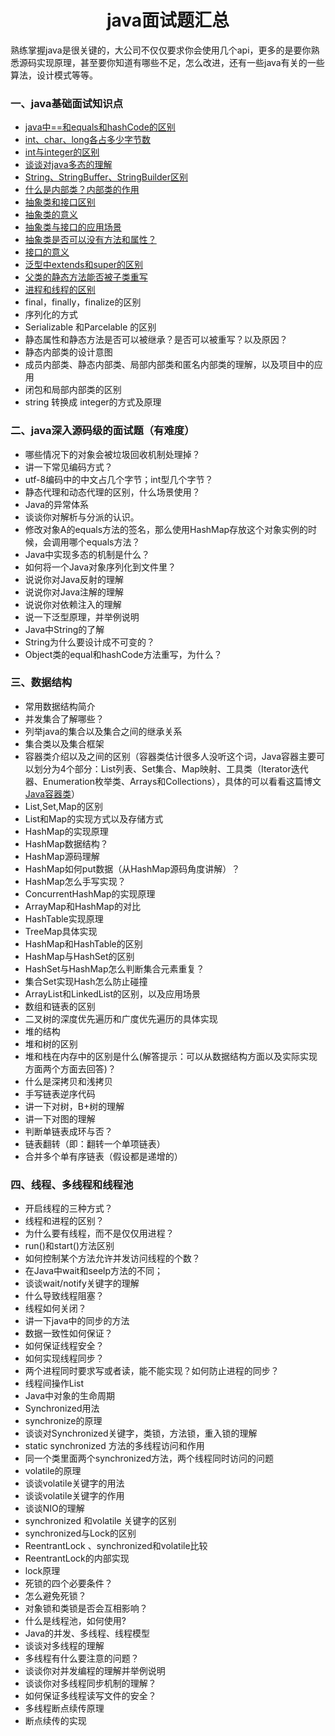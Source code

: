 <div align="center">
    <h1>
        java面试题汇总
    </h1>
</div>

<!-- GFM-TOC -->

熟练掌握java是很关键的，大公司不仅仅要求你会使用几个api，更多的是要你熟悉源码实现原理，甚至要你知道有哪些不足，怎么改进，还有一些java有关的一些算法，设计模式等等。

### 一、java基础面试知识点

* [java中==和equals和hashCode的区别](https://www.cnblogs.com/kexianting/p/8508207.html)
* [int、char、long各占多少字节数](https://blog.csdn.net/qq_31615049/article/details/80574551)
* [int与integer的区别](https://www.cnblogs.com/guodongdidi/p/6953217.html)
* [谈谈对java多态的理解](https://www.cnblogs.com/liujinhong/p/6003144.html)
* [String、StringBuffer、StringBuilder区别](http://www.cnblogs.com/A_ming/archive/2010/04/13/1711395.html)
* [什么是内部类？内部类的作用](https://www.cnblogs.com/dolphin0520/p/3811445.html)
* [抽象类和接口区别](http://www.importnew.com/12399.html)
* [抽象类的意义](https://www.jianshu.com/p/4ed470d0cf38)
* [抽象类与接口的应用场景](https://blog.csdn.net/hanxueyu666/article/details/75712917)
* [抽象类是否可以没有方法和属性？](https://www.jianshu.com/p/214143d7871f)
* [接口的意义](https://baijiahao.baidu.com/s?id=1595511474536870490&wfr=spider&for=pc)
* [泛型中extends和super的区别](https://blog.csdn.net/qdh186/article/details/79748548)
* [父类的静态方法能否被子类重写](https://blog.csdn.net/qq_38584967/article/details/78504131)
* [进程和线程的区别](https://www.cnblogs.com/zhuzhu2016/p/5804875.html)
* final，finally，finalize的区别
* 序列化的方式
* Serializable 和Parcelable 的区别
* 静态属性和静态方法是否可以被继承？是否可以被重写？以及原因？
* 静态内部类的设计意图
* 成员内部类、静态内部类、局部内部类和匿名内部类的理解，以及项目中的应用
* 闭包和局部内部类的区别
* string 转换成 integer的方式及原理


### 二、java深入源码级的面试题（有难度）

* 哪些情况下的对象会被垃圾回收机制处理掉？
* 讲一下常见编码方式？
* utf-8编码中的中文占几个字节；int型几个字节？
* 静态代理和动态代理的区别，什么场景使用？
* Java的异常体系
* 谈谈你对解析与分派的认识。
* 修改对象A的equals方法的签名，那么使用HashMap存放这个对象实例的时候，会调用哪个equals方法？
* Java中实现多态的机制是什么？
* 如何将一个Java对象序列化到文件里？
* 说说你对Java反射的理解
* 说说你对Java注解的理解
* 说说你对依赖注入的理解
* 说一下泛型原理，并举例说明
* Java中String的了解
* String为什么要设计成不可变的？
* Object类的equal和hashCode方法重写，为什么？


### 三、数据结构

* 常用数据结构简介
* 并发集合了解哪些？
* 列举java的集合以及集合之间的继承关系
* 集合类以及集合框架
* 容器类介绍以及之间的区别（容器类估计很多人没听这个词，Java容器主要可以划分为4个部分：List列表、Set集合、Map映射、工具类（Iterator迭代器、Enumeration枚举类、Arrays和Collections），具体的可以看看这篇博文 [Java容器类](http://alexyyek.github.io/2015/04/06/Collection/)）
* List,Set,Map的区别
* List和Map的实现方式以及存储方式
* HashMap的实现原理
* HashMap数据结构？
* HashMap源码理解
* HashMap如何put数据（从HashMap源码角度讲解）？
* HashMap怎么手写实现？
* ConcurrentHashMap的实现原理
* ArrayMap和HashMap的对比
* HashTable实现原理
* TreeMap具体实现
* HashMap和HashTable的区别
* HashMap与HashSet的区别
* HashSet与HashMap怎么判断集合元素重复？
* 集合Set实现Hash怎么防止碰撞
* ArrayList和LinkedList的区别，以及应用场景
* 数组和链表的区别
* 二叉树的深度优先遍历和广度优先遍历的具体实现
* 堆的结构
* 堆和树的区别
* 堆和栈在内存中的区别是什么(解答提示：可以从数据结构方面以及实际实现方面两个方面去回答)？
* 什么是深拷贝和浅拷贝
* 手写链表逆序代码
* 讲一下对树，B+树的理解
* 讲一下对图的理解
* 判断单链表成环与否？
* 链表翻转（即：翻转一个单项链表）
* 合并多个单有序链表（假设都是递增的）


### 四、线程、多线程和线程池

* 开启线程的三种方式？
* 线程和进程的区别？
* 为什么要有线程，而不是仅仅用进程？
* run()和start()方法区别
* 如何控制某个方法允许并发访问线程的个数？
* 在Java中wait和seelp方法的不同；
* 谈谈wait/notify关键字的理解
* 什么导致线程阻塞？
* 线程如何关闭？
* 讲一下java中的同步的方法
* 数据一致性如何保证？
* 如何保证线程安全？
* 如何实现线程同步？
* 两个进程同时要求写或者读，能不能实现？如何防止进程的同步？
* 线程间操作List
* Java中对象的生命周期
* Synchronized用法
* synchronize的原理
* 谈谈对Synchronized关键字，类锁，方法锁，重入锁的理解
* static synchronized 方法的多线程访问和作用
* 同一个类里面两个synchronized方法，两个线程同时访问的问题
* volatile的原理
* 谈谈volatile关键字的用法
* 谈谈volatile关键字的作用
* 谈谈NIO的理解
* synchronized 和volatile 关键字的区别
* synchronized与Lock的区别
* ReentrantLock 、synchronized和volatile比较
* ReentrantLock的内部实现
* lock原理
* 死锁的四个必要条件？
* 怎么避免死锁？
* 对象锁和类锁是否会互相影响？
* 什么是线程池，如何使用?
* Java的并发、多线程、线程模型
* 谈谈对多线程的理解
* 多线程有什么要注意的问题？
* 谈谈你对并发编程的理解并举例说明
* 谈谈你对多线程同步机制的理解？
* 如何保证多线程读写文件的安全？
* 多线程断点续传原理
* 断点续传的实现
